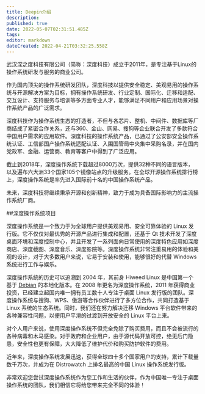 ```yaml
---
title: Deepin介绍
description: 
published: true
date: 2022-05-07T02:31:51.485Z
tags: 
editor: markdown
dateCreated: 2022-04-21T03:32:25.558Z
---
```


武汉深之度科技有限公司（简称：深度科技）成立于2011年，是专注基于Linux的操作系统研发与服务的商业公司。

作为国内顶尖的操作系统研发团队，深度科技以提供安全稳定、美观易用的操作系统与开源解决方案为目标，拥有操作系统研发、行业定制、国际化、迁移和适配、交互设计、支持服务与培训等多方面专业人才，能够满足不同用户和应用场景对操作系统产品的广泛需求。

深度科技作为操作系统生态的打造者，不但与各芯片、整机、中间件、数据库等厂商结成了紧密合作关系，还与360、金山、网易、搜狗等企业联合开发了多款符合中国用户需求的应用软件。深度科技的操作系统产品，已通过了公安部安全操作系统认证、工信部国产操作系统适配认证、入围国管局中央集中采购名录，并在国内党政军、金融、运营商、教育等客户中得到了广泛应用。

截止到2018年，深度操作系统下载超过8000万次，提供32种不同的语言版本，以及遍布六大洲33个国家105个镜像站点的升级服务。在全球开源操作系统排行榜上，深度操作系统是率先进入国际前十名的中国操作系统产品。

未来，深度科技将继续秉承开源和创新精神，致力于成为具备国际影响力的主流操作系统厂商。



##深度操作系统项目

深度操作系统是一个致力于为全球用户提供美观易用、安全可靠体验的 Linux 发行版。它不仅仅对最优秀的开源产品进行集成和配置，还基于 Qt 技术开发了深度桌面环境和深度控制中心，并且开发了一系列面向日常使用的深度特色应用如深度商店、深度截图、深度音乐、深度影院等。深度操作系统非常注重易用的体验和美观的设计，对于大多数用户来说，它易于安装和使用，能够很好的代替 Windows 系统进行工作与娱乐。


深度操作系统的历史可以追溯到 2004 年，其前身 Hiweed Linux 是中国第一个基于 [Debian](http://www.debian.org/) 的本地化版本。在 2008 年更名为深度操作系统，2011 年获得商业投资，已经建立起国内唯一拥有员工数十人专注于桌面 Linux 发行版的团队。深度操作系统与搜狗、WPS、傲游等合作伙伴进行了多方位合作，共同打造基于 Linux 系统的生态系统。同时，我们还在努力解决迁移 Windows 平台软件带来的各种兼容性问题，以便用户平滑的过渡到开放安全的 Linux 平台上来。

对个人用户来说，使用深度操作系统不但完全免除了购买费用，而且不会被流行的各种病毒和木马感染。对于政府和企业用户，由于源代码开放可控，绝无后门隐患，安全性也更有保障，大大降低了维护代价和购买防护软件的费用。

近年来，深度操作系统发展迅速，获得全球四十多个国家用户的支持，累计下载量数千万次，并成为在 Distrowatch 上排名最高的中国 Linux 操作系统发行版。

非常欢迎您尝试深度操作系统作为您工作和生活的伙伴，作为中国唯一专注于桌面操作系统的团队，我们相信它将给您带来完全不同的体验！